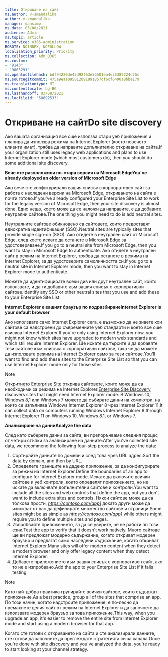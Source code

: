 ```yaml
---
title: Откриване на сайт
ms.author: v-smandalika
author: v-smandalika
manager: dansimp
ms.date: 03/08/2021
audience: Admin
ms.topic: article
ms.service: o365-administration
ROBOTS: NOINDEX, NOFOLLOW
localization_priority: Priority
ms.collection: Adm_O365
ms.custom:
- "9143"
- "9005291"
ms.openlocfilehash: bdf94220de45d92f63e56501ea4e35389224d25c
ms.sourcegitcommit: 475a9eaa095812091991857df6cf6490a8bbe179
ms.translationtype: MT
ms.contentlocale: bg-BG
ms.lasthandoff: 03/08/2021
ms.locfileid: "50692533"
---
```

# <a name="do-site-discovery"></a><span data-ttu-id="8739a-102">Откриване на сайт</span><span class="sxs-lookup"><span data-stu-id="8739a-102">Do site discovery</span></span>

<span data-ttu-id="8739a-103">Ако вашата организация все още използва стари уеб приложения и планира да използва режима на Internet Explorer (което повечето клиенти имат), трябва да направите допълнително откриване на сайта.</span><span class="sxs-lookup"><span data-stu-id="8739a-103">If your organization still uses legacy web applications and plans to use Internet Explorer mode (which most customers do), then you should do some additional site discovery.</span></span>

<span data-ttu-id="8739a-104">**Вече сте разположили по-стара версия на Microsoft Edge**</span><span class="sxs-lookup"><span data-stu-id="8739a-104">**You've already deployed an older version of Microsoft Edge**</span></span>

<span data-ttu-id="8739a-105">Ако вече сте конфигурирали вашия списък с корпоративен сайт за работа с наследени версии на Microsoft Edge, откриването на сайта е почти готово.</span><span class="sxs-lookup"><span data-stu-id="8739a-105">If you've already configured your Enterprise Site List to work for the legacy version of Microsoft Edge, then your site discovery is almost done.</span></span> <span data-ttu-id="8739a-106">Едно нещо, което може да се наложи да направите, е да добавите неутрални сайтове.</span><span class="sxs-lookup"><span data-stu-id="8739a-106">The one thing you might need to do is add neutral sites.</span></span>

<span data-ttu-id="8739a-107">Неутралните сайтове обикновено са сайтовете, които предоставят еднократна идентификация (SSO).</span><span class="sxs-lookup"><span data-stu-id="8739a-107">Neutral sites are typically sites that provide single sign-on (SSO).</span></span> <span data-ttu-id="8739a-108">Ако отидете в неутрален сайт от Microsoft Edge, след което искате да останете в Microsoft Edge за удостоверяване.</span><span class="sxs-lookup"><span data-stu-id="8739a-108">If you go to a neutral site from Microsoft Edge, then you want to stay in Microsoft Edge to authenticate.</span></span> <span data-ttu-id="8739a-109">Ако отидете в неутрален сайт в режим на Internet Explorer, трябва да останете в режима на Internet Explorer, за да удостоверите самоличността си.</span><span class="sxs-lookup"><span data-stu-id="8739a-109">If you go to a neutral site in Internet Explorer mode, then you want to stay in Internet Explorer mode to authenticate.</span></span>

<span data-ttu-id="8739a-110">Можете да идентифицирате всеки див или друг неутрален сайт, който използвате, и да ги добавите към вашия списък с корпоративни сайтове.</span><span class="sxs-lookup"><span data-stu-id="8739a-110">Identify any SSO or other neutral sites that you use and add these to your Enterprise Site List.</span></span>

<span data-ttu-id="8739a-111">**Internet Explorer е вашият браузър по подразбиране**</span><span class="sxs-lookup"><span data-stu-id="8739a-111">**Internet Explorer is your default browser**</span></span>

<span data-ttu-id="8739a-112">Ако използвате само Internet Explorer сега, е възможно да не знаете кои сайтове са надстроени до съвременните уеб стандарти и което все още изисква Internet Explorer.</span><span class="sxs-lookup"><span data-stu-id="8739a-112">If you're only using Internet Explorer now, you might not know which sites have upgraded to modern web standards and which still require Internet Explorer.</span></span> <span data-ttu-id="8739a-113">Ще искате да търсите и да добавяте тези сайтове към списъка с корпоративни сайтове, така че да можете да използвате режима на Internet Explorer само за тези сайтове.</span><span class="sxs-lookup"><span data-stu-id="8739a-113">You'll want to find and add these sites to the Enterprise Site List so that you can use Internet Explorer mode only for those sites.</span></span>

> [!NOTE]
> <span data-ttu-id="8739a-114">[Откритието Enterprise Site](https://docs.microsoft.com/internet-explorer/ie11-deploy-guide/collect-data-using-enterprise-site-discovery) открива сайтовете, които може да са необходими за режима на Internet Explorer.</span><span class="sxs-lookup"><span data-stu-id="8739a-114">[Enterprise Site Discovery](https://docs.microsoft.com/internet-explorer/ie11-deploy-guide/collect-data-using-enterprise-site-discovery) discovers sites that might need Internet Explorer mode.</span></span> <span data-ttu-id="8739a-115">В Windows 10, Windows 8,1 или Windows 7 можете да събирате данни на компютри, на които се изпълнява Windows Internet Explorer 8 чрез Internet Explorer 11.</span><span class="sxs-lookup"><span data-stu-id="8739a-115">It can collect data on computers running Windows Internet Explorer 8 through Internet Explorer 11 on Windows 10, Windows 8.1, or Windows 7.</span></span>

<span data-ttu-id="8739a-116">**Анализиране на данни**</span><span class="sxs-lookup"><span data-stu-id="8739a-116">**Analyze the data**</span></span>

<span data-ttu-id="8739a-117">След като съберете данни за сайта, ви препоръчваме следния процес от четири стъпки за анализиране на данните:</span><span class="sxs-lookup"><span data-stu-id="8739a-117">After you've collected site data, we recommend the following four-step process to analyze the data:</span></span>
1. <span data-ttu-id="8739a-118">Сортирайте данните по домейн и след това чрез URL адрес.</span><span class="sxs-lookup"><span data-stu-id="8739a-118">Sort the data by domain, and then by URL.</span></span>
2. <span data-ttu-id="8739a-119">Определете границите на дадено приложение, за да конфигурирате за режим на Internet Explorer.</span><span class="sxs-lookup"><span data-stu-id="8739a-119">Define the boundaries of an app to configure for Internet Explorer mode.</span></span> <span data-ttu-id="8739a-120">Искате да включите всички сайтове и уеб контроли, които определят приложението, но не искате да включвате допълнителни сайтове и контроли.</span><span class="sxs-lookup"><span data-stu-id="8739a-120">You want to include all the sites and web controls that define the app, but you don't want to include extra sites and controls.</span></span> <span data-ttu-id="8739a-121">Някои сайтове може да са толкова прости, *https://contoso.com/app1* докато други може да изискват от вас да дефинирате множество сайтове и страници.</span><span class="sxs-lookup"><span data-stu-id="8739a-121">Some sites might be as simple as *https://contoso.com/app1* while others might require you to define multiple sites and pages.</span></span>
3. <span data-ttu-id="8739a-122">Изпробвайте приложението, за да се уверите, че не работи по този език.</span><span class="sxs-lookup"><span data-stu-id="8739a-122">Test the app to verify that it doesn't work natively.</span></span> <span data-ttu-id="8739a-123">Много сайтове ще ви предложат модерно съдържание, когато откриват модерен браузър и предлагат само наследени съдържание, когато откриват Internet Explorer.</span><span class="sxs-lookup"><span data-stu-id="8739a-123">Many sites will offer modern content when they detect a modern browser and only offer legacy content when they detect Internet Explorer.</span></span>
4. <span data-ttu-id="8739a-124">Добавете приложението към вашия списък с корпоративен сайт, ако то не е изпробвано.</span><span class="sxs-lookup"><span data-stu-id="8739a-124">Add the app to your Enterprise Site List if it fails testing.</span></span>

> [!NOTE]
> <span data-ttu-id="8739a-125">Като най-добра практика групирайте всички сайтове, които съдържат приложение.</span><span class="sxs-lookup"><span data-stu-id="8739a-125">As a best practice, group all of the sites that comprise an app.</span></span> <span data-ttu-id="8739a-126">По този начин, когато надстроите приложение, е по-лесно да премахнете целия сайт от режим на Internet Explorer и да започнете да използвате модерен браузър за това приложение.</span><span class="sxs-lookup"><span data-stu-id="8739a-126">This way, when you upgrade an app, it's easier to remove the entire site from Internet Explorer mode and start using a modern browser for that app.</span></span>

<span data-ttu-id="8739a-127">Когато сте готови с откриването на сайта и сте анализирали данните, сте готови да започнете да преглеждате стратегията си за канала.</span><span class="sxs-lookup"><span data-stu-id="8739a-127">Once you're done with site discovery and you've analyzed the data, you're ready to start looking at your channel strategy.</span></span>

